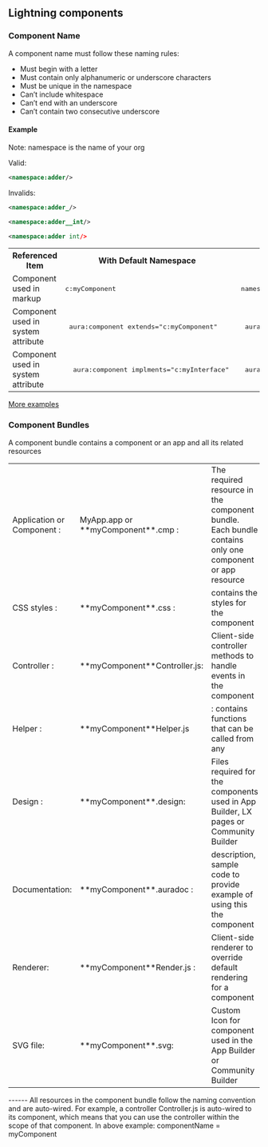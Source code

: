 ## Lightning components


### Component Name

A component name must follow these naming rules:

- Must begin with a letter
- Must contain only alphanumeric or underscore characters
- Must be unique in the namespace
- Can’t include whitespace
- Can’t end with an underscore
- Can’t contain two consecutive underscore

#### Example

Note: namespace is the name of your org


Valid:

```xml
<namespace:adder/>
```

Invalids:

```xml
<namespace:adder_/>

<namespace:adder__int/>

<namespace:adder int/>


```

<table>

 <tr>
   <th>Referenced Item</th>
   <th>With Default Namespace</th>
   <th>With Org Namespace</th>
 </tr>

 <tr>
   <td>Component used in markup	</td>
   <td> <pre>c:myComponent</pre> </td>
   <td><pre> namespace:myComponent </pre></td>
 </tr>

 <tr>
   <td>Component used in system attribute	</td>
   <td> <pre> aura:component extends="c:myComponent" </pre></td>
    <td><pre>  aura:component extends="namespace:myComponent"</pre></td>
 </tr>

 <tr>
   <td>Component used in system attribute	</td>
   <td><pre>  aura:component implments="c:myInterface"</pre> </td>
    <td><pre>  aura:component implments="namespace:myInterface"</pre></td>
 </tr>

</table>

[More examples](https://developer.salesforce.com/docs/atlas.en-us.lightning.meta/lightning/namespace_using_reference.htm)


### Component Bundles

A component bundle contains a component or an app and all its related resources

<table>
<tr>
<td> Application or Component : </td>
<td>MyApp.app or **myComponent**.cmp : </td>
<td>The required resource in the component bundle. Each bundle contains only one component or app resource </td>
</tr>

<tr>
  <td>CSS styles : </td>
  <td>**myComponent**.css : </td>
  <td>contains the styles for the component </td>
</tr>

<tr>
<td>Controller : </td>
<td>**myComponent**Controller.js: </td>
 <td> Client-side controller methods to handle events in the component </td>
 </tr>


<tr>
  <td>Helper     : </td>
  <td> **myComponent**Helper.js </td>
  <td>: contains functions that can be called from any </td>
  <td>JS code in the component's bundle </td>
</tr>

<tr>
<td>Design     : </td>
<td>**myComponent**.design: </td>
<td>Files required for the components used in App Builder, LX pages or Community Builder </td>
</tr>

<tr>
<td>Documentation: </td>
<td> **myComponent**.auradoc : </td>
<td>description, sample code to provide example of using this the component </td>
<td>
</tr>

<tr>
<td>Renderer: </td>
<td> **myComponent**Render.js : </td>
<td>Client-side renderer to override default rendering for a component
</td></tr>

<tr>
<td>SVG file:
</td><td>**myComponent**.svg:
</td><td>Custom Icon for component used in the App Builder or Community Builder
</td>
</tr>
</table>
------
All resources in the component bundle follow the naming convention and are auto-wired. For example, a controller <componentName>Controller.js is auto-wired to its component, which means that you can use the controller within the scope of that component. In above example: componentName = myComponent
